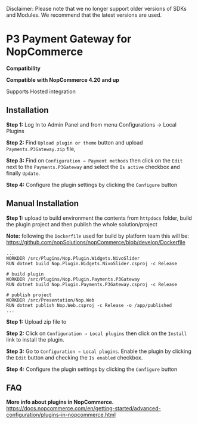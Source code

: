 Disclaimer: Please note that we no longer support older versions of SDKs and Modules. We recommend that the latest versions are used.

# P3 Payment Gateway for NopCommerce

**Compatibility**

**Compatible with NopCommerce 4.20 and up**

Supports Hosted integration

## Installation
**Step 1:** Log In to Admin Panel and from menu Configurations -> Local Plugins

**Step 2:** Find `Upload plugin or theme` button and upload `Payments.P3Gateway.zip` file, 

**Step 3:** Find on `Configuration → Payment methods` then click on the `Edit`  next to the `Payments.P3Gateway` and select the `Is active` checkbox and finally `Update`.

**Step 4:** Configure the plugin settings by clicking the `Configure` button

## Manual Installation
**Step 1:** upload to build environment the contents from `httpdocs` folder, 
build the plugin project and then publish the whole solution/project 

**Note:** following the `Dockerfile` used for build by platform team this will be:
https://github.com/nopSolutions/nopCommerce/blob/develop/Dockerfile

    ...
    WORKDIR /src/Plugins/Nop.Plugin.Widgets.NivoSlider
    RUN dotnet build Nop.Plugin.Widgets.NivoSlider.csproj -c Release

    # build plugin
    WORKDIR /src/Plugins/Nop.Plugin.Payments.P3Gateway
    RUN dotnet build Nop.Plugin.Payments.P3Gateway.csproj -c Release

    # publish project
    WORKDIR /src/Presentation/Nop.Web   
    RUN dotnet publish Nop.Web.csproj -c Release -o /app/published    
    ...

**Step 1:** Upload zip file to 

**Step 2:** Click on `Configuration → Local plugins` then click on the `Install` link to install the plugin.

**Step 3:** Go to `Configuration → Local plugins`. Enable the plugin by clicking the `Edit` button
and checking the `Is enabled` checkbox.

**Step 4:** Configure the plugin settings by clicking the `Configure` button

## FAQ
**More info about plugins in NopCommerce.**
https://docs.nopcommerce.com/en/getting-started/advanced-configuration/plugins-in-nopcommerce.html


